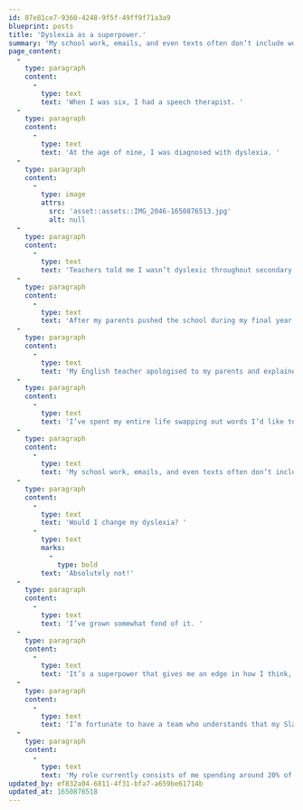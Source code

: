 ```yaml
---
id: 87e81ce7-9360-4248-9f5f-49ff9f71a3a9
blueprint: posts
title: 'Dyslexia as a superpower.'
summary: 'My school work, emails, and even texts often don’t include words I want them to because I have no idea how to spell them.'
page_content:
  -
    type: paragraph
    content:
      -
        type: text
        text: 'When I was six, I had a speech therapist. '
  -
    type: paragraph
    content:
      -
        type: text
        text: 'At the age of nine, I was diagnosed with dyslexia. '
  -
    type: paragraph
    content:
      -
        type: image
        attrs:
          src: 'asset::assets::IMG_2046-1650876513.jpg'
          alt: null
  -
    type: paragraph
    content:
      -
        type: text
        text: 'Teachers told me I wasn’t dyslexic throughout secondary school, just a bad speller. '
  -
    type: paragraph
    content:
      -
        type: text
        text: 'After my parents pushed the school during my final year, I was again diagnosed with dyslexia. '
  -
    type: paragraph
    content:
      -
        type: text
        text: 'My English teacher apologised to my parents and explained that it was hard to spot because I was reasonably high performing. '
  -
    type: paragraph
    content:
      -
        type: text
        text: 'I’ve spent my entire life swapping out words I’d like to use for words I can spell. '
  -
    type: paragraph
    content:
      -
        type: text
        text: 'My school work, emails, and even texts often don’t include words I want them to because I have no idea how to spell them. '
  -
    type: paragraph
    content:
      -
        type: text
        text: 'Would I change my dyslexia? '
      -
        type: text
        marks:
          -
            type: bold
        text: 'Absolutely not!'
  -
    type: paragraph
    content:
      -
        type: text
        text: 'I’ve grown somewhat fond of it. '
  -
    type: paragraph
    content:
      -
        type: text
        text: 'It’s a superpower that gives me an edge in how I think, communicate, and ultimately run Steadfast Collective. '
  -
    type: paragraph
    content:
      -
        type: text
        text: 'I’m fortunate to have a team who understands that my Slack messages often include typos and that I’ll often ask them to proofread an email before I send it. They get it. '
  -
    type: paragraph
    content:
      -
        type: text
        text: 'My role currently consists of me spending around 20% of my time writing content. Through the magic of Grammarly (and having a Co-founder who’s a copywriter), we make it work!'
updated_by: ef832a04-6811-4f31-bfa7-a659be61714b
updated_at: 1650876518
---
```

